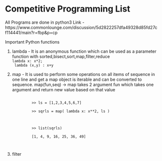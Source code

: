 <h1>Competitive Programming List</h1>
All Programs are done in python3
Link - https://www.commonlounge.com/discussion/5d2822257dfa49328d85fd27cf114441/main?r=fbp&p=cp

Important Python functions

1. lambda - It is an anonymous function which can be used as a parameter function
	with sorted,bisect,sort,map,filter,reduce
	<code>
			lambda x: x*2;<br>
			lambda (x,y) : x+y
	</code>

2. map - It is used to perform some operations on all items of sequence in one line and get a map object is iterable and can be  converted to 			sequence.
		map(fun,seq) -> map takes 2 argument fun which takes one argument and return new value based on that value

	<code>
			>> ls = [1,2,3,4,5,6,7]<br>
			>> sqrls = map( lambda x: x**2, ls )<br>
			<map object at 0x7f8848ff3048><br>
			>> list(sqrls)<br>
			[1, 4, 9, 16, 25, 36, 49]<br>
	</code>

3. filter